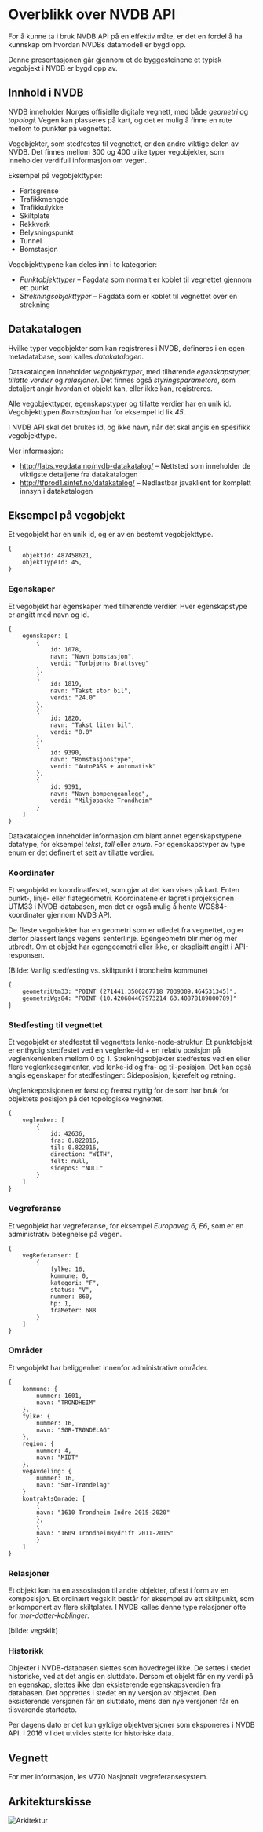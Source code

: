 # Overblikk over NVDB API

For å kunne ta i bruk NVDB API på en effektiv måte, er det en fordel å ha kunnskap om hvordan NVDBs datamodell er bygd opp. 

Denne presentasjonen går gjennom et de byggesteinene et typisk vegobjekt i NVDB er bygd opp av. 


## Innhold i NVDB

NVDB inneholder Norges offisielle digitale vegnett, med både *geometri* og *topologi*. Vegen kan plasseres på kart, og det er mulig å finne en rute mellom to punkter på vegnettet. 

Vegobjekter, som stedfestes til vegnettet, er den andre viktige delen av NVDB. Det finnes mellom 300 og 400 ulike typer vegobjekter, som inneholder verdifull informasjon om vegen. 


Eksempel på vegobjekttyper:

* Fartsgrense
* Trafikkmengde
* Trafikkulykke
* Skiltplate
* Rekkverk
* Belysningspunkt
* Tunnel
* Bomstasjon

Vegobjekttypene kan deles inn i to kategorier:

* *Punktobjekttyper* – Fagdata som normalt er koblet til vegnettet gjennom ett punkt
* *Strekningsobjekttyper* – Fagdata som er koblet til vegnettet over en strekning


## Datakatalogen

Hvilke typer vegobjekter som kan registreres i NVDB, defineres i en egen metadatabase, som kalles *datakatalogen*. 

Datakatalogen inneholder *vegobjekttyper*, med tilhørende *egenskapstyper*, *tillatte verdier* og *relasjoner*. Det finnes også *styringsparametere*, som detaljert angir hvordan et objekt kan, eller ikke kan, registreres. 

Alle vegobjekttyper, egenskapstyper og tillatte verdier har en unik id. Vegobjekttypen _Bomstasjon_ har for eksempel id lik _45_. 

I NVDB API skal det brukes id, og ikke navn, når det skal angis en spesifikk vegobjekttype. 

Mer informasjon:

* http://labs.vegdata.no/nvdb-datakatalog/ – Nettsted som inneholder de viktigste detaljene fra datakatalogen
* http://tfprod1.sintef.no/datakatalog/ – Nedlastbar javaklient for komplett innsyn i datakatalogen


## Eksempel på vegobjekt

Et vegobjekt har en unik id, og er av en bestemt vegobjekttype. 

    {
        objektId: 487458621,
        objektTypeId: 45,
    }

### Egenskaper

Et vegobjekt har egenskaper med tilhørende verdier. Hver egenskapstype er angitt med navn og id. 

    {   
        egenskaper: [
            {
                id: 1078,
                navn: "Navn bomstasjon",
                verdi: "Torbjørns Brattsveg"
            },
            {
                id: 1819,
                navn: "Takst stor bil",
                verdi: "24.0"
            },
            {
                id: 1820,
                navn: "Takst liten bil",
                verdi: "8.0"
            },
            {
                id: 9390,
                navn: "Bomstasjonstype",
                verdi: "AutoPASS + automatisk"
            },
            {
                id: 9391,
                navn: "Navn bompengeanlegg",
                verdi: "Miljøpakke Trondheim"
            }
        ]
    }

Datakatalogen inneholder informasjon om blant annet egenskapstypene datatype, for eksempel *tekst*, *tall* eller *enum*. For egenskapstyper av type enum er det definert et sett av tillatte verdier. 


### Koordinater

Et vegobjekt er koordinatfestet, som gjør at det kan vises på kart. Enten punkt-, linje- eller flategeometri. Koordinatene er lagret i projeksjonen UTM33 i NVDB-databasen, men det er også mulig å hente WGS84-koordinater gjennom NVDB API. 

De fleste vegobjekter har en geometri som er utledet fra vegnettet, og er derfor plassert langs vegens senterlinje. Egengeometri blir mer og mer utbredt. Om et objekt har egengeometri eller ikke, er eksplisitt angitt i API-responsen. 

(Bilde: Vanlig stedfesting vs. skiltpunkt i trondheim kommune)

    {
        geometriUtm33: "POINT (271441.3500267718 7039309.464531345)",
        geometriWgs84: "POINT (10.420684407973214 63.40878189800789)"
    }


### Stedfesting til vegnettet

Et vegobjekt er stedfestet til vegnettets lenke-node-struktur. Et punktobjekt er enthydig stedfestet ved en veglenke-id + en relativ posisjon på veglenkenlenken mellom 0 og 1. Strekningsobjekter stedfestes ved en eller flere veglenkesegmenter, ved  lenke-id og fra- og til-posisjon. Det kan også angis egenskaper for stedfestingen: Sideposisjon, kjørefelt og retning.

Veglenkeposisjonen er først og fremst nyttig for de som har bruk for objektets posisjon på det topologiske vegnettet. 

    {
        veglenker: [
            {
                id: 42636,
                fra: 0.822016,
                til: 0.822016,
                direction: "WITH",
                felt: null,
                sidepos: "NULL"
            }
        ]
    }


### Vegreferanse

Et vegobjekt har vegreferanse, for eksempel *Europaveg 6*, *E6*, som er en administrativ betegnelse på vegen. 

    {
        vegReferanser: [
            {
                fylke: 16,
                kommune: 0,
                kategori: "F",
                status: "V",
                nummer: 860,
                hp: 1,
                fraMeter: 688
            }
        ]
    }

### Områder

Et vegobjekt har beliggenhet innenfor administrative områder. 

    {
        kommune: {
            nummer: 1601,
            navn: "TRONDHEIM"
        },
        fylke: {
            nummer: 16,
            navn: "SØR-TRØNDELAG"
        },
        region: {
            nummer: 4,
            navn: "MIDT"
        },
        vegAvdeling: {
            nummer: 16,
            navn: "Sør-Trøndelag"
        }
        kontraktsOmrade: [
            {
            navn: "1610 Trondheim Indre 2015-2020"
            },
            {
            navn: "1609 TrondheimBydrift 2011-2015"
            }
        ]
    }


### Relasjoner

Et objekt kan ha en assosiasjon til andre objekter, oftest i form av en komposisjon. Et ordinært vegskilt består for eksempel av ett skiltpunkt, som er komponert av flere skiltplater. I NVDB kalles denne type relasjoner ofte for *mor-datter-koblinger*. 

(bilde: vegskilt)


### Historikk

Objekter i NVDB-databasen slettes som hovedregel ikke. De settes i stedet historiske, ved at det angis en sluttdato. Dersom et objekt får en ny verdi på en egenskap, slettes ikke den eksisterende egenskapsverdien fra databasen. Det opprettes i stedet en ny versjon av objektet. Den eksisterende versjonen får en sluttdato, mens den nye versjonen får en tilsvarende startdato.

Per dagens dato er det kun gyldige objektversjoner som eksponeres i NVDB API. I 2016 vil det utvikles støtte for historiske data.

## Vegnett

For mer informasjon, les V770 Nasjonalt vegreferansesystem.

## Arkitekturskisse

![Arkitektur](https://raw.githubusercontent.com/nvdb-vegdata/nvdb-utviklerkonferanse-2015/master/4.%20Overblikk%20over%20NVDB%20API/arkitektur.jpg)


